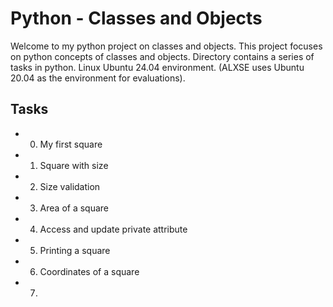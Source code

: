 # Python - Classes and Objects

Welcome to my python project on classes and objects. This project focuses on python concepts of classes and objects. Directory contains a series of tasks in python. Linux Ubuntu 24.04 environment. (ALXSE uses Ubuntu 20.04 as the environment for evaluations).

## Tasks

- 0. My first square
- 1. Square with size
- 2. Size validation
- 3. Area of a square
- 4. Access and update private attribute
- 5. Printing a square
- 6. Coordinates of a square
- 7.
